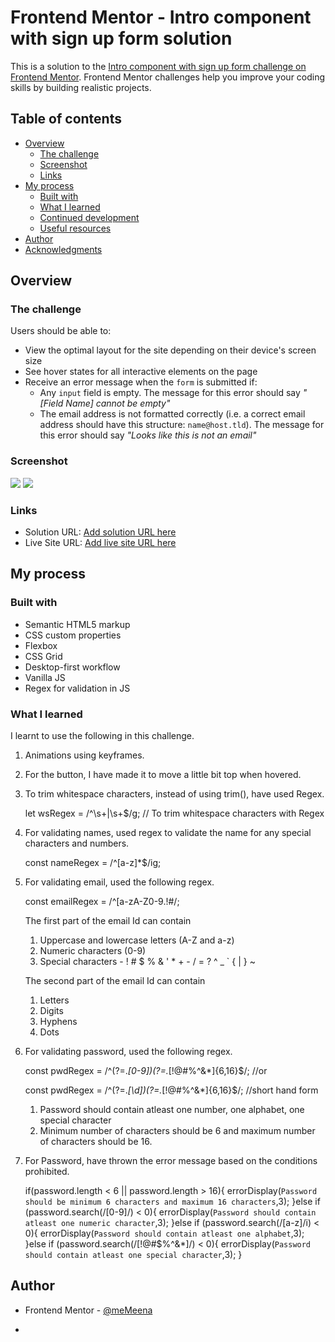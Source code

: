 # Frontend Mentor - Intro component with sign up form solution

This is a solution to the [Intro component with sign up form challenge on Frontend Mentor](https://www.frontendmentor.io/challenges/intro-component-with-signup-form-5cf91bd49edda32581d28fd1). Frontend Mentor challenges help you improve your coding skills by building realistic projects. 

## Table of contents

- [Overview](#overview)
  - [The challenge](#the-challenge)
  - [Screenshot](#screenshot)
  - [Links](#links)
- [My process](#my-process)
  - [Built with](#built-with)
  - [What I learned](#what-i-learned)
  - [Continued development](#continued-development)
  - [Useful resources](#useful-resources)
- [Author](#author)
- [Acknowledgments](#acknowledgments)

## Overview

### The challenge

Users should be able to:

- View the optimal layout for the site depending on their device's screen size
- See hover states for all interactive elements on the page
- Receive an error message when the `form` is submitted if:
  - Any `input` field is empty. The message for this error should say *"[Field Name] cannot be empty"*
  - The email address is not formatted correctly (i.e. a correct email address should have this structure: `name@host.tld`). The message for this error should say *"Looks like this is not an email"*

### Screenshot

![](/https://github.com/Memeena/intro-component-with-sign-up-form/blob/f165671138368eda78404e973ce18ee27e737b2b/Screenshot-Desktop%20Frontend%20Mentor%20Intro%20component%20with%20sign%20up%20form.png)
![](/https://github.com/Memeena/intro-component-with-sign-up-form/blob/f165671138368eda78404e973ce18ee27e737b2b/Screenshot-Mpbile%20Frontend%20Mentor%20Intro%20component%20with%20sign%20up%20form.png)

### Links

- Solution URL: [Add solution URL here](https://your-solution-url.com)
- Live Site URL: [Add live site URL here](https://your-live-site-url.com)

## My process

### Built with

- Semantic HTML5 markup
- CSS custom properties
- Flexbox
- CSS Grid
- Desktop-first workflow
- Vanilla JS
- Regex for validation in JS

### What I learned

I learnt to use the following in this challenge.

1. Animations using keyframes. 
2. For the button, I have made it to move a little bit top when hovered.
3. To trim whitespace characters, instead of using trim(), have used Regex.
    
    let wsRegex = /^\s+|\s+$/g; // To trim whitespace characters with Regex

4. For validating names, used regex to validate the name for any special characters and numbers.
    
    const nameRegex = /^[a-z]*$/ig;

5. For validating email, used the following regex.
    
    const emailRegex =  /^[a-zA-Z0-9.!#$%&'*+/=?^_`{|}~-]+@[a-zA-Z0-9-]+(?:\.[a-zA-Z0-9-]+)*$/;

    The first part of the email Id can contain
    1. Uppercase and lowercase letters (A-Z and a-z)
    2. Numeric characters (0-9)
    3. Special characters - ! # $ % & ' * + - / = ? ^ _ ` { | } ~

    The second part of the email Id can contain
    1. Letters
    2. Digits
    3. Hyphens
    4. Dots
6. For validating password, used the following regex.
    
    const pwdRegex = /^(?=.*[0-9])(?=.*[!@#$%^&*])(?=.*[a-z][A-Z])[a-zA-Z0-9!@#$%^&*]{6,16}$/; //or

    const pwdRegex = /^(?=.*[\d])(?=.*[!@#$%^&*])(?=.*[\D])[\w!@#$%^&*]{6,16}$/; //short hand form
        
    1. Password should contain atleast one number, one alphabet, one special character
    2. Minimum number of characters should be 6 and maximum number of characters should be 16.

7. For Password, have thrown the error message based on the conditions prohibited.
    
    if(password.length < 6 || password.length > 16){
        errorDisplay(`Password should be minimum 6 characters and maximum 16 characters`,3);
    }else if (password.search(/[0-9]/) < 0){
        errorDisplay(`Password should contain atleast one numeric character`,3);
    }else if (password.search(/[a-z]/i) < 0){
        errorDisplay(`Password should contain atleast one alphabet`,3);
    }else if (password.search(/[!@#$%^&*]/) < 0){
        errorDisplay(`Password should contain atleast one special character`,3);
    }

## Author


- Frontend Mentor - [@meMeena](https://www.frontendmentor.io/profile/meMeena)


*
